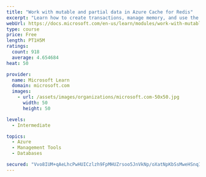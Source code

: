 ```yaml
---
title: "Work with mutable and partial data in Azure Cache for Redis"
excerpt: "Learn how to create transactions, manage memory, and use the cache-aside pattern with Azure Cache for Redis"
webUrl: https://docs.microsoft.com/en-us/learn/modules/work-with-mutable-and-partial-data-in-a-redis-cache/
type: course
price: Free
length: PT1H5M
ratings:
  count: 918
  average: 4.654684
heat: 50

provider:
  name: Microsoft Learn
  domain: microsoft.com
  images:
    - url: /assets/images/organizations/microsoft.com-50x50.jpg
      width: 50
      height: 50

levels:
  - Intermediate

topics:
  - Azure
  - Management Tools
  - Databases

secured: "Vvo8IUM+qAeLhcPwHUICzlzh9FpMHUZrsoo5JnVkNp/oXatNpKbSsMweHSnqIHt/iT1uLdYp6zAoh7gCZEY83xi4K7POwoHGjVFRUPZnBh9PN5RVQKQqZ6xWChJ4XJX7TSJrXuF3UvrPaWbiTBQ1Fv3D41HDIK2NhGDFh1PZx9KxTh1O107fpaVlpG5H1tSbqdO6JynMWy7n0HoP9Wb6DJkEImNfc8mYZWhn0LpAYZZgqTM0KrLY1+D5av3sEi3t7LDwu1gDaIcHykSgAqp+XULJRZqfviN6WGUw4AmC1cKagaYlqQwsXxsj0w7dsXU/NtgAVYPQYg64pXmeaEC5H6f2g3l04PCEWZ/q6q44vgUM5OLpMWuJLwPUoh63MGa8uuviuI2/zCMVUV3Wi0SqtHfNi038EoffZzEDmIhV1tQ=;nDAzfS2AZSkmzSxIx71+Ew=="
---
```


